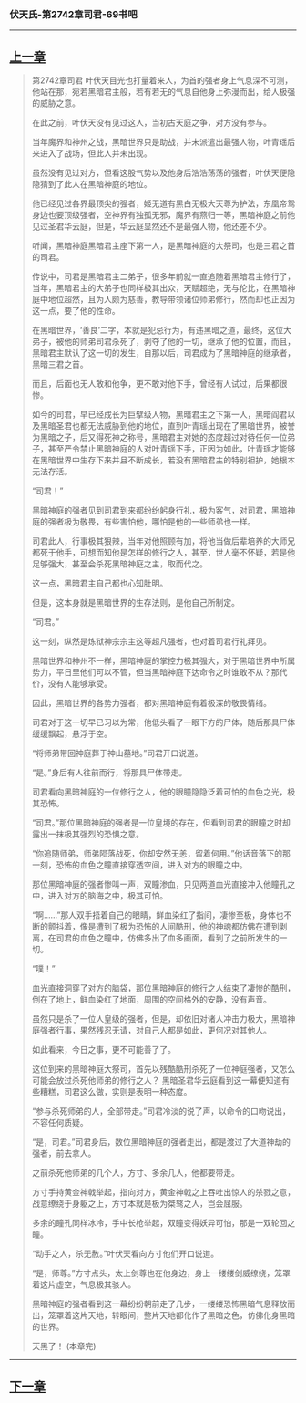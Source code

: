 ### 伏天氏-第2742章司君-69书吧

--------
[上一章](./0b2e1862c8fb83633d58cdde8fc0cdea.md)
--------


>
>
>
>第2742章司君
>叶伏天目光也打量着来人，为首的强者身上气息深不可测，他站在那，宛若黑暗君主般，若有若无的气息自他身上弥漫而出，给人极强的威胁之意。
>
>在此之前，叶伏天没有见过这人，当初古天庭之争，对方没有参与。
>
>当年魔界和神州之战，黑暗世界只是助战，并未派遣出最强人物，叶青瑶后来进入了战场，但此人并未出现。
>
>虽然没有见过对方，但看这股气势以及他身后浩浩荡荡的强者，叶伏天便隐隐猜到了此人在黑暗神庭的地位。
>
>他已经见过各界最顶尖的强者，姬无道有黑白无极大天尊为护法，东凰帝鸳身边也要顶级强者，空神界有独孤无邪，魔界有燕归一等，黑暗神庭之前他见过圣君华云庭，但是，华云庭显然还不是最强人物，他还差不少。
>
>听闻，黑暗神庭黑暗君主座下第一人，是黑暗神庭的大祭司，也是三君之首的司君。
>
>传说中，司君是黑暗君主二弟子，很多年前就一直追随着黑暗君主修行了，当年，黑暗君主的大弟子也同样极其出众，天赋超绝，无与伦比，在黑暗神庭中地位超然，且为人颇为慈善，教导带领诸位师弟修行，然而却也正因为这一点，要了他的性命。
>
>在黑暗世界，‘善良’二字，本就是犯忌行为，有违黑暗之道，最终，这位大弟子，被他的师弟司君杀死了，剥夺了他的一切，继承了他的位置，而且，黑暗君主默认了这一切的发生，自那以后，司君成为了黑暗神庭的继承者，黑暗三君之首。
>
>而且，后面也无人敢和他争，更不敢对他下手，曾经有人试过，后果都很惨。
>
>如今的司君，早已经成长为巨擘级人物，黑暗君主之下第一人，黑暗阎君以及黑暗圣君也都无法威胁到他的地位，直到叶青瑶出现在了黑暗世界，被誉为黑暗之子，后又得死神之称号，黑暗君主对她的态度超过对待任何一位弟子，甚至严令禁止黑暗神庭的人对叶青瑶下手，正因为如此，叶青瑶才能够在黑暗世界中生存下来并且不断成长，若没有黑暗君主的特别袒护，她根本无法存活。
>
>“司君！”
>
>黑暗神庭的强者见到司君到来都纷纷躬身行礼，极为客气，对司君，黑暗神庭的强者极为敬畏，有些害怕他，哪怕是他的一些师弟也一样。
>
>司君此人，行事极其狠辣，当年对他照顾有加，将他当做后辈培养的大师兄都死于他手，可想而知他是怎样的修行之人，甚至，世人毫不怀疑，若是他足够强大，甚至会杀死黑暗神庭之主，取而代之。
>
>这一点，黑暗君主自己都也心知肚明。
>
>但是，这本身就是黑暗世界的生存法则，是他自己所制定。
>
>“司君。”
>
>这一刻，纵然是炼狱神宗宗主这等超凡强者，也对着司君行礼拜见。
>
>黑暗世界和神州不一样，黑暗神庭的掌控力极其强大，对于黑暗世界中所属势力，平日里他们可以不管，但当黑暗神庭下达命令之时谁敢不从？那代价，没有人能够承受。
>
>因此，黑暗世界的各势力强者，都对黑暗神庭有着极深的敬畏情绪。
>
>司君对于这一切早已习以为常，他低头看了一眼下方的尸体，随后那具尸体缓缓飘起，悬浮于空。
>
>“将师弟带回神庭葬于神山墓地。”司君开口说道。
>
>“是。”身后有人往前而行，将那具尸体带走。
>
>司君看向黑暗神庭的一位修行之人，他的眼瞳隐隐泛着可怕的血色之光，极其恐怖。
>
>“司君。”那位黑暗神庭的强者是一位皇境的存在，但看到司君的眼瞳之时却露出一抹极其强烈的恐惧之意。
>
>“你追随师弟，师弟陨落战死，你却安然无恙，留着何用。”他话音落下的那一刻，恐怖的血色之瞳直接穿透空间，进入对方的眼瞳之中。
>
>那位黑暗神庭的强者惨叫一声，双瞳渗血，只见两道血光直接冲入他瞳孔之中，进入对方的脑海之中，极其可怕。
>
>“啊……”那人双手捂着自己的眼睛，鲜血染红了指间，凄惨至极，身体也不断的颤抖着，像是遭到了极为恐怖的人间酷刑，他的神魂都仿佛在遭到剥离，在司君的血色之瞳中，仿佛多出了血多画面，看到了之前所发生的一切。
>
>“噗！”
>
>血光直接洞穿了对方的脑袋，那位黑暗神庭的修行之人结束了凄惨的酷刑，倒在了地上，鲜血染红了地面，周围的空间格外的安静，没有声音。
>
>虽然只是杀了一位人皇级的强者，但是，却依旧对诸人冲击力极大，黑暗神庭强者行事，果然残忍无请，对自己人都是如此，更何况对其他人。
>
>如此看来，今日之事，更不可能善了了。
>
>这位到来的黑暗神庭大祭司，首先以残酷酷刑杀死了一位神庭强者，又怎么可能会放过杀死他师弟的修行之人？
>黑暗圣君华云庭看到这一幕便知道有些糟糕，司君这么做，实则是表明一种态度。
>
>“参与杀死师弟的人，全部带走。”司君冷淡的说了声，以命令的口吻说出，不容任何质疑。
>
>“是，司君。”司君身后，数位黑暗神庭的强者走出，都是渡过了大道神劫的强者，前去拿人。
>
>之前杀死他师弟的几个人，方寸、多余几人，他都要带走。
>
>方寸手持黄金神戟举起，指向对方，黄金神戟之上吞吐出惊人的杀戮之意，战意缭绕于身躯之上，方寸本就是极为桀骜之人，岂会屈服。
>
>多余的瞳孔同样冰冷，手中长枪举起，双瞳变得妖异可怕，那是一双轮回之瞳。
>
>“动手之人，杀无赦。”叶伏天看向方寸他们开口说道。
>
>“是，师尊。”方寸点头，太上剑尊也在他身边，身上一缕缕剑威缭绕，笼罩着这片虚空，气息极其骇人。
>
>黑暗神庭的强者看到这一幕纷纷朝前走了几步，一缕缕恐怖黑暗气息释放而出，笼罩着这片天地，转眼间，整片天地都化作了黑暗之色，仿佛化身黑暗的世界。
>
>天黑了！
>(本章完)
>
>

--------
[下一章](./8d0a27af07fb4e2ad68cd97d76231604.md)
--------
